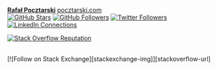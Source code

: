 [**Rafał Pocztarski**](https://pocztarski.com/)
[pocztarski.com](https://pocztarski.com/)
<br/>
[![GitHub Stars][github-stars-img]][github-stars-url]
[![GitHub Followers][github-followers-img]][github-followers-url]
[![Twitter Followers][twitter-followers-img]][twitter-followers-url]
[![LinkedIn Connections][linkedin-connections-img]][linkedin-connections-url]

[![Stack Overflow Reputation][stackoverflow-reputation-img]][stackoverflow-url]

<br/>
[![Follow on Stack Exchange][stackexchange-img]][stackoverflow-url]

[github-stars-url]: https://github.com/rsp
[github-stars-img]: https://img.shields.io/github/stars/rsp.svg?style=social&label=GitHub_Stars&affiliations=OWNER%2CCOLLABORATOR
[github-followers-url]: https://github.com/rsp
[github-followers-img]: https://img.shields.io/github/followers/rsp.svg?style=social
[github-stars-img]: https://img.shields.io/github/stars/rsp.svg?style=social&affiliations=OWNER%2CCOLLABORATOR
[twitter-followers-url]: https://twitter.com/intent/follow?screen_name=pocztarski
[twitter-followers-img]: https://img.shields.io/twitter/follow/pocztarski.svg?style=social
[stackoverflow-url]: https://stackoverflow.com/users/613198/rsp
[stackexchange-url]: https://stackexchange.com/users/303952/rsp
[stackexchange-img]: https://stackexchange.com/users/flair/303952.png
[linkedin-connections-img]: https://img.shields.io/badge/LinkedIn_Connections-11511-lightgrey?logo=linkedin&style=social
[linkedin-connections-url]: https://www.linkedin.com/in/pocztarski/
[stackoverflow-reputation-img]: https://img.shields.io/stackexchange/stackoverflow/r/613198?style=social&logo=stackoverflow&label=Stack_Overflow_Reputation
